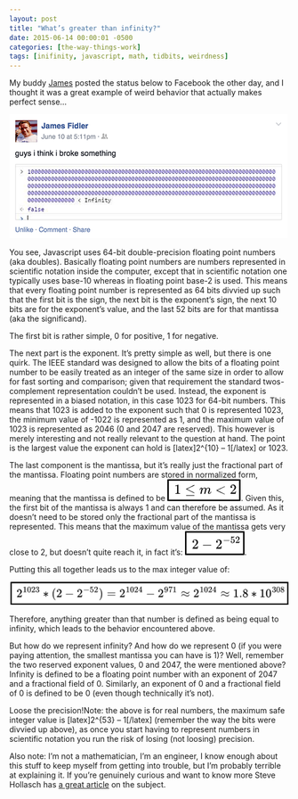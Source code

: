 ```yaml
---
layout: post
title: "What’s greater than infinity?"
date: 2015-06-14 00:00:01 -0500
categories: [the-way-things-work]
tags: [inifinity, javascript, math, tidbits, weirdness]
---
```

My buddy [James][james] posted the status below to Facebook the other day, and I thought it was a great example of weird behavior that actually makes perfect sense…

![I think I broke something](/assets/img/posts/infinity.png)

You see, Javascript uses 64-bit double-precision floating point numbers (aka doubles). Basically floating point numbers are numbers represented in scientific notation inside the computer, except that in scientific notation one typically uses base-10 whereas in floating point base-2 is used. This means that every floating point number is represented as 64 bits divvied up such that the first bit is the sign, the next bit is the exponent’s sign, the next 10 bits are for the exponent’s value, and the last 52 bits are for that mantissa (aka the significand).

The first bit is rather simple, 0 for positive, 1 for negative.

The next part is the exponent. It’s pretty simple as well, but there is one quirk. The IEEE standard was designed to allow the bits of a floating point number to be easily treated as an integer of the same size in order to allow for fast sorting and comparison; given that requirement the standard twos-complement representation couldn’t be used. Instead, the exponent is represented in a biased notation, in this case 1023 for 64-bit numbers. This means that 1023 is added to the exponent such that 0 is represented 1023, the minimum value of -1022 is represented as 1, and the maximum value of 1023 is represented as 2046 (0 and 2047 are reserved). This however is merely interesting and not really relevant to the question at hand. The point is the largest value the exponent can hold is [latex]2^{10} – 1[/latex] or 1023.

The last component is the mantissa, but it’s really just the fractional part of the mantissa. Floating point numbers are stored in normalized form, meaning that the mantissa is defined to be ![1 <= m < 2](/assets/img/posts/infinity-1-m-2.png). Given this, the first bit of the mantissa is always 1 and can therefore be assumed. As it doesn’t need to be stored only the fractional part of the mantissa is represented. This means that the maximum value of the mantissa gets very close to 2, but doesn’t quite reach it, in fact it’s: ![2-2^-52](/assets/img/posts/infinity-2-2-52.png).

Putting this all together leads us to the max integer value of:

![1.8x10^306](/assets/img/posts/infinity-18-10-308.png)

Therefore, anything greater than that number is defined as being equal to infinity, which leads to the behavior encountered above.

But how do we represent infinity? And how do we represent 0 (if you were paying attention, the smallest mantissa you can have is 1)? Well, remember the two reserved exponent values, 0 and 2047, the were mentioned above? Infinity is defined to be a floating point number with an exponent of 2047 and a fractional field of 0. Similarly, an exponent of 0 and a fractional field of 0 is defined to be 0 (even though technically it’s not).

Loose the precision!Note: the above is for real numbers, the maximum safe integer value is [latex]2^{53} – 1[/latex] (remember the way the bits were divvied up above), as once you start having to represent numbers in scientific notation you run the risk of losing (not loosing) precision.

Also note: I’m not a mathematician, I’m an engineer, I know enough about this stuff to keep myself from getting into trouble, but I’m probably terrible at explaining it. If you’re genuinely curious and want to know more Steve Hollasch has [a great article][hollasch] on the subject.

[james]: http://blg.trrrm.com/
[hollasch]: http://steve.hollasch.net/cgindex/coding/ieeefloat.html
